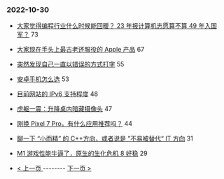 ### 2022-10-30 
- [大家觉得编程行业什么时候能回暖？ 23 年报计算机志愿算不算 49 年入国军？](https://www.v2ex.com/t/891043) 73
- [大家现在手头上最古老还服役的 Apple 产品](https://www.v2ex.com/t/891165) 67
- [突然发现自己一直以错误的方式打字](https://www.v2ex.com/t/891131) 55
- [安卓手机怎么选](https://www.v2ex.com/t/891114) 53
- [目前网站的 IPv6 支持程度](https://www.v2ex.com/t/891068) 48
- [虎躯一震：升降桌内暗藏摄像头](https://www.v2ex.com/t/891101) 47
- [刚换 Pixel 7 Pro，有什么应用推荐吗？](https://www.v2ex.com/t/891065) 44
- [聊一下 “小而精” 的 C++方向，或者说是 ”不易被替代“ IT 方向](https://www.v2ex.com/t/891097) 31
- [M1 游戏性能牛逼了，原生的生化危机 8 好稳](https://www.v2ex.com/t/891152) 29 

- [ < 上一页 ](https://github.com/able8/v2ex-hot-record/blob/master/2022-10-29.md) -------- [ 下一页 > ](https://github.com/able8/v2ex-hot-record/blob/master/2022-10-31.md)